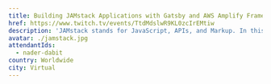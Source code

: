 ```yaml
---
title: Building JAMstack Applications with Gatsby and AWS Amplify Framework
href: https://www.twitch.tv/events/TtdMdslwR9KL0zcIrEMtiw
description: 'JAMstack stands for JavaScript, APIs, and Markup. In this stream, we'll build a Gatsby site using static & dynamic GraphQL queries, client & server-side routing, & authentication. Once we're done, we'll add hosting by deploying the app to a live domain using the Amplify Console.'
avatar: ./jamstack.jpg
attendantIds:
  - nader-dabit
country: Worldwide
city: Virtual
---
```

